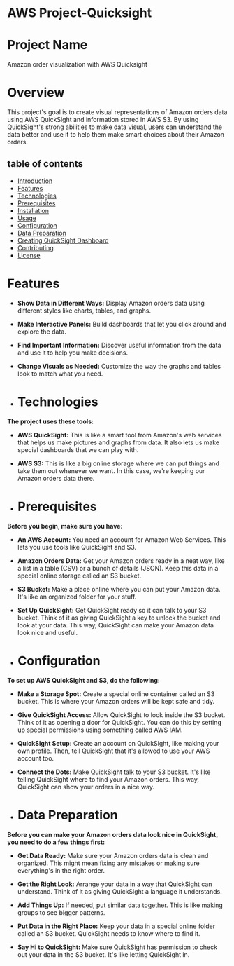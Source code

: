 # AWS Project-Quicksight
# Project Name 
Amazon order visualization with AWS Quicksight
# Overview
This project's goal is to create visual representations of Amazon orders data using AWS QuickSight and information stored in AWS S3. By using QuickSight's strong abilities to make data visual, users can understand the data better and use it to help them make smart choices about their Amazon orders.
## table of contents
- [Introduction](#introduction)
- [Features](#Features)
- [Technologies](#Technologies)
- [Prerequisites](#Prerequisites)
- [Installation](#Installation)
- [Usage](#Usage)
- [Configuration](#Configuration)
- [Data Preparation](#DataPreparation)
- [Creating QuickSight Dashboard](#CreatingQuickSightDashboard)
- [Contributing](#Contributing)
- [License](#License)
# Features
* **Show Data in Different Ways:** Display Amazon orders data using different styles like charts, tables, and graphs.

* **Make Interactive Panels:** Build dashboards that let you click around and explore the data.

* **Find Important Information:** Discover useful information from the data and use it to help you make decisions.

* **Change Visuals as Needed:** Customize the way the graphs and tables look to match what you need.
* # Technologies
**The project uses these tools:**

* **AWS QuickSight:** This is like a smart tool from Amazon's web services that helps us make pictures and graphs from data. It also lets us make special dashboards that we can play with.

* **AWS S3:** This is like a big online storage where we can put things and take them out whenever we want. In this case, we're keeping our Amazon orders data there.
* # Prerequisites
  
**Before you begin, make sure you have:**

* **An AWS Account:** You need an account for Amazon Web Services. This lets you use tools like QuickSight and S3.

* **Amazon Orders Data:** Get your Amazon orders ready in a neat way, like a list in a table (CSV) or a bunch of details (JSON). Keep this data in a special online storage called an S3 bucket.

* **S3 Bucket:** Make a place online where you can put your Amazon data. It's like an organized folder for your stuff.

* **Set Up QuickSight:** Get QuickSight ready so it can talk to your S3 bucket. Think of it as giving QuickSight a key to unlock the bucket and look at your data. This way, QuickSight can make your Amazon data look nice and useful.
* # Configuration

**To set up AWS QuickSight and S3, do the following:**

* **Make a Storage Spot:** Create a special online container called an S3 bucket. This is where your Amazon orders will be kept safe and tidy.

* **Give QuickSight Access:** Allow QuickSight to look inside the S3 bucket. Think of it as opening a door for QuickSight. You can do this by setting up special permissions using something called AWS IAM.

* **QuickSight Setup:** Create an account on QuickSight, like making your own profile. Then, tell QuickSight that it's allowed to use your AWS account too.

* **Connect the Dots:** Make QuickSight talk to your S3 bucket. It's like telling QuickSight where to find your Amazon orders. This way, QuickSight can show your orders in a nice way.
* # Data Preparation

**Before you can make your Amazon orders data look nice in QuickSight, you need to do a few things first:**

* **Get Data Ready:** Make sure your Amazon orders data is clean and organized. This might mean fixing any mistakes or making sure everything's in the right order.

* **Get the Right Look:** Arrange your data in a way that QuickSight can understand. Think of it as giving QuickSight a language it understands.

* **Add Things Up:** If needed, put similar data together. This is like making groups to see bigger patterns.

* **Put Data in the Right Place:** Keep your data in a special online folder called an S3 bucket. QuickSight needs to know where to find it.

* **Say Hi to QuickSight:** Make sure QuickSight has permission to check out your data in the S3 bucket. It's like letting QuickSight in.



